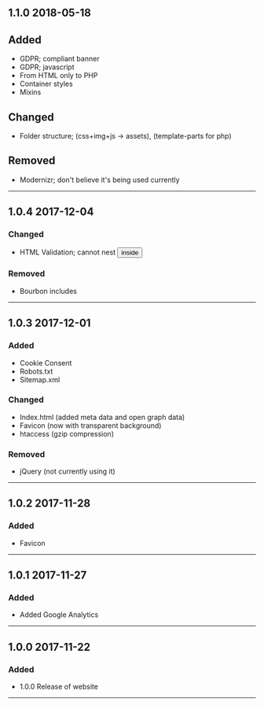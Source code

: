 ## 1.1.0 2018-05-18

## Added
- GDPR; compliant banner
- GDPR; javascript
- From HTML only to PHP
- Container styles
- Mixins

## Changed
- Folder structure; (css+img+js -> assets), (template-parts for php)

## Removed
- Modernizr; don't believe it's being used currently

------------------------------------------------------------

## 1.0.4 2017-12-04

### Changed
- HTML Validation; cannot nest <button> inside <a>

### Removed
- Bourbon includes

------------------------------------------------------------

## 1.0.3 2017-12-01

### Added
- Cookie Consent
- Robots.txt
- Sitemap.xml

### Changed
- Index.html (added meta data and open graph data)
- Favicon (now with transparent background)
- htaccess (gzip compression)

### Removed
- jQuery (not currently using it)

------------------------------------------------------------

## 1.0.2 2017-11-28

### Added
- Favicon

------------------------------------------------------------

## 1.0.1 2017-11-27

### Added
- Added Google Analytics

------------------------------------------------------------

## 1.0.0 2017-11-22

### Added
- 1.0.0 Release of website

------------------------------------------------------------
